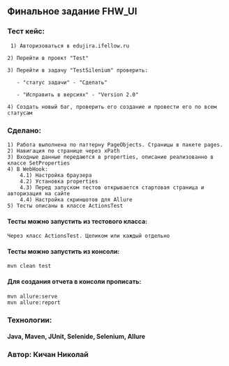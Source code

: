 ## Финальное задание FHW_UI

### Тест кейс:
` 1) Авторизоваться в edujira.ifellow.ru`

`2) Перейти в проект "Test"`

`3) Перейти в задачу "TestSilenium" проверить:`

`   - "статус задачи" - "Сделать"`

`   - "Исправить в версиях" - "Version 2.0"`

`4) Создать новый баг, проверить его создание и провести его по всем статусам`

### Cделано:
    1) Работа выполнена по паттерну PageObjects. Страницы в пакете pages.
    2) Навигация по странице через xPath
    3) Входные данные передаются в properties, описание реализованно в классе SetProperties
    4) В WebHook:
        4.1) Настройка браузера
        4.2) Установка properties
        4.3) Перед запуском тестов открывается стартовая страница и авторизация на сайте
        4.4) Настройка скриншотов для Allure
    5) Тесты описаны в классе ActionsTest

#### Тесты можно запустить из тестового класса:
`Через класс ActionsTest. Целиком или каждый отдельно`

#### Тесты можно запустить из консоли:
`mvn clean test`

#### Для создания отчета в консоли прописать:
`mvn allure:serve`\
`mvn allure:report`

### Технологии:

#### Java, Maven, JUnit, Selenide, Selenium, Allure

### Автор: Кичан Николай

    

